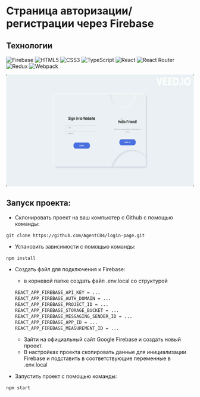 <h1>Страница авторизации/регистрации через Firebase</h1>

## Технологии
![Firebase](https://img.shields.io/badge/firebase-a08021?style=for-the-badge&logo=firebase&logoColor=ffcd34)
![HTML5](https://img.shields.io/badge/html5-%23E34F26.svg?style=for-the-badge&logo=html5&logoColor=white)
![CSS3](https://img.shields.io/badge/css3-%231572B6.svg?style=for-the-badge&logo=css3&logoColor=white)
![TypeScript](https://img.shields.io/badge/typescript-%23007ACC.svg?style=for-the-badge&logo=typescript&logoColor=white)
![React](https://img.shields.io/badge/react-%2320232a.svg?style=for-the-badge&logo=react&logoColor=%2361DAFB)
![React Router](https://img.shields.io/badge/React_Router-CA4245?style=for-the-badge&logo=react-router&logoColor=white)
![Redux](https://img.shields.io/badge/redux-%23593d88.svg?style=for-the-badge&logo=redux&logoColor=white)
![Webpack](https://img.shields.io/badge/webpack-%238DD6F9.svg?style=for-the-badge&logo=webpack&logoColor=black)

<div align="center">
  <img height="300" width="600" src="./assets/preview-app.gif"  />
</div>



## Запуск проекта:
* Склонировать проект на ваш компьютер с Github с помощью команды:
```
git clone https://github.com/AgentC84/login-page.git
```

* Установить зависимости с помощью команды:
```
npm install
```
* Создать файл для подключения к Firebase:
  - в корневой папке создать файл .env.local со структурой 
  ```
  REACT_APP_FIREBASE_API_KEY = ...
  REACT_APP_FIREBASE_AUTH_DOMAIN = ...
  REACT_APP_FIREBASE_PROJECT_ID = ...
  REACT_APP_FIREBASE_STORAGE_BUCKET = ...
  REACT_APP_FIREBASE_MESSAGING_SENDER_ID = ...
  REACT_APP_FIREBASE_APP_ID = ...
  REACT_APP_FIREBASE_MEASUREMENT_ID = ...
  ```
  - Зайти на официальный сайт Google Firebase и создать новый проект.
  - В настройках проекта скопировать данные для инициализации Firebase и подставить в соответствующие переменные в .env.local
  
* Запустить проект с помощью команды:
```
npm start
```
